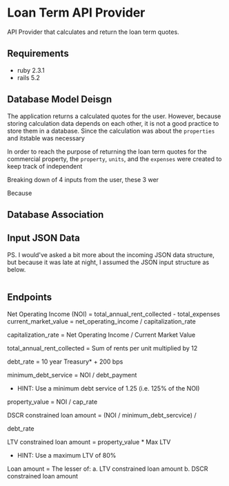 # Loan Term API Provider

API Provider that calculates and return the loan term quotes.

## Requirements

* ruby 2.3.1
* rails 5.2

## Database Model Deisgn

The application returns a calculated quotes for the user.
However, because storing calculation data depends on each other, it is not a good practice to store them in a database.
Since the calculation was about the `properties` and itstable was necessary

In order to reach the purpose of returning the loan term quotes for the commercial property, the `property`, `units`, and the `expenses` were created to keep track of independent


Breaking down of 4 inputs from the user, these 3 wer

Because

## Database Association

## Input JSON Data

PS. I would've asked a bit more about the incoming JSON data structure, but because it was late at night, I assumed the JSON input structure as below.

```json

```

## Endpoints
Net Operating Income (NOI) = total_annual_rent_collected - total_expenses
current_market_value = net_operating_income / capitalization_rate

capitalization_rate = Net Operating Income / Current Market Value

total_annual_rent_collected = Sum of rents per unit multiplied by 12

debt_rate = 10 year Treasury* + 200 bps

minimum_debt_service = NOI / debt_payment
- HINT​: Use a minimum debt service of 1.25 (i.e. 125% of the NOI)

property_value = NOI / cap_rate

DSCR constrained loan amount = (NOI / minimum_debt_sercvice) /

debt_rate

LTV constrained loan amount = property_value * Max LTV
- HINT​: Use a maximum LTV of 80%

Loan amount = The lesser of:
a. LTV constrained loan amount
b. DSCR constrained loan amount
